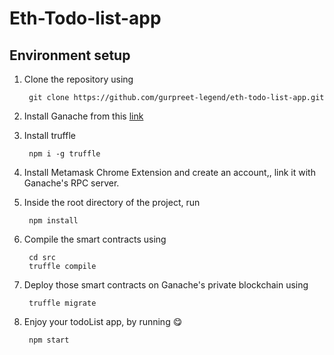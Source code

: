# Eth-Todo-list-app

## Environment setup
1. Clone the repository using 

        git clone https://github.com/gurpreet-legend/eth-todo-list-app.git
2. Install Ganache from this [link](https://www.trufflesuite.com/ganache)
3. Install truffle

        npm i -g truffle
4. Install Metamask Chrome Extension and create an account,, link it with Ganache's RPC server.
5. Inside the root directory of the project, run

        npm install
6. Compile the smart contracts using

        cd src
        truffle compile
7. Deploy those smart contracts on Ganache's private blockchain using

        truffle migrate
8. Enjoy your todoList app, by running 😋

        npm start


 